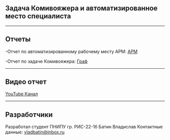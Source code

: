 
Задача Комивояжера и автоматизированное место специалиста
--
___
Отчеты
--
-Отчет по автоматизированному рабочему месту АРМ:
[АРМ](https://github.com/islvld/ARM/blob/main/ReportsARM/ARM.MD.md)

-Отчет по задаче Комивояжера:
[Граф](https://github.com/islvld/ARM/blob/main/ReportsTSP/Graph%20(1).MD.md)

___
Видео отчет
--
 [YouTube Канал](https://www.youtube.com/channel/UCTDuPKJOoLRNK65pyVrVB6A)

___
Разработчики
--
Разработал студент ПНИПУ гр. РИС-22-1б Батин Владислав
Контактные данные: vladbatin@inbox.ru

